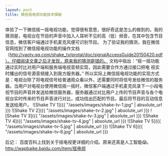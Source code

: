 ```yaml
---
layout: post
title: 微信摇电视功能技术探秘
---
```


体验了一下微信摇一摇电视功能，觉得很有意思，很好奇这是怎么的做到的。我的猜测是，电视台在节目的声音中加入人耳听不见的高（低）频音，在其中包含节目信息，微信客户端通过手机麦克风便可识别节目。
为了验证我的猜测，我在微信官网找到了微信摇电视功能的操作文档（http://yaotv.qq.com/shake_tv/protal/doc/signalAccessGuide20150420.pdf）。仔细阅读文章之后才发现，原来我的猜测是错的。
文档中指出：“摇一摇功能通过实时比对用户端和服务端电视音频实现，因此需要合作方通过接口把电 视实时播出的信号源音频接入到我方服务器。”
所以实际上微信摇电视功能的实现方式是：电视台除了将电视信号给普通观众看以外，还需要同时将信号发给微信的服务器。当用户对电视台使用微信摇一摇时，微信客户端通过手机麦克风录下一小段电视节目的声音并发送给微信服务器，服务器通过对比用户上传的节目声音与各个电视台实时传来的节目声音进行对比，成功找出匹配的节目。最后将节目的互动信息发送给用户。
![Shake TV 1]({{ "/assets/images/shake-tv-1.jpg" | absolute_url }})
![Shake TV 2]({{ "/assets/images/shake-tv-2.jpg" | absolute_url }})
![Shake TV 3]({{ "/assets/images/shake-tv-3.jpg" | absolute_url }})
![Shake TV 4]({{ "/assets/images/shake-tv-4.jpg" | absolute_url }})
![Shake TV 5]({{ "/assets/images/shake-tv-5.jpg" | absolute_url }})
![Shake TV 6]({{ "/assets/images/shake-tv-6.jpg" | absolute_url }})

后记：
百度百科上找到关于摇电视更详细的介绍。原来还真是人工智能😱。http://wapbaike.baidu.com/item/摇电视
 






